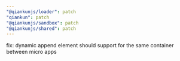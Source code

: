 ```yaml
---
"@qiankunjs/loader": patch
"qiankun": patch
"@qiankunjs/sandbox": patch
"@qiankunjs/shared": patch
---
```


fix: dynamic append element should support for the same container between micro apps
